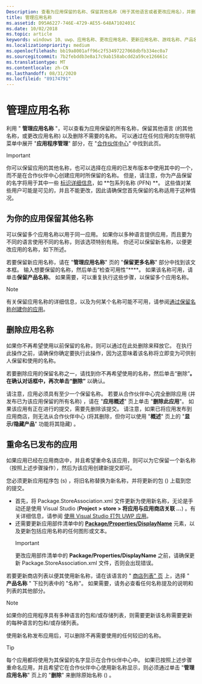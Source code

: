 ```yaml
---
Description: 查看为应用保留的名称、保留其他名称（用于其他语言或者更改应用名），并删除不再需要的已保留名称。
title: 管理应用名称
ms.assetid: D95A6227-746E-4729-AE55-648A7102401C
ms.date: 10/02/2018
ms.topic: article
keywords: windows 10、uwp、应用名称、更改应用名称、更新应用名称、游戏名称、产品名称
ms.localizationpriority: medium
ms.openlocfilehash: bb19a8001aff96c2f53497227068dbfb334ec0a7
ms.sourcegitcommit: 7b2febddb3e8a17c9ab158abcdd2a59ce126661c
ms.translationtype: MT
ms.contentlocale: zh-CN
ms.lasthandoff: 08/31/2020
ms.locfileid: "89174791"
---
```

# <a name="manage-app-names"></a>管理应用名称

利用 " **管理应用名称** "，可以查看为应用保留的所有名称，保留其他语言 (的其他名称，或更改应用名称) 以及删除不需要的名称。 可以通过在任何应用的左侧导航菜单中展开 "**应用程序管理**" 部分，在 "[合作伙伴中心](https://partner.microsoft.com/dashboard)" 中找到此页。

> [!IMPORTANT]
> 你可以保留应用的其他名称，也可以选择在应用的已发布版本中使用其中的一个，而不是在合作伙伴中心创建应用时所保留的名称。 但是，请注意，你为产品保留的名字将用于其中一些 [标识详细信息](view-app-identity-details.md)，如 **包系列名称 (PFN) **。 这些值对某些用户可能是可见的，并且不能更改，因此请确保您首先保留的名称适用于这种情况。


## <a name="reserve-additional-names-for-your-app"></a>为你的应用保留其他名称

可以保留多个应用名称以用于同一应用。 如果你以多种语言提供应用，而且要为不同的语言使用不同的名称，则该选项特别有用。 你还可以保留新名称，以便更改应用的名称，如下所述。

若要保留新应用名称，请在 "**管理应用名称**" 页的 "**保留更多名称**" 部分中找到该文本框。 输入想要保留的名称，然后单击“检查可用性”****。 如果该名称可用，请单击**保留产品名称**。 如果需要，可以重复执行这些步骤，以保留多个应用名称。

> [!NOTE]
> 有关保留应用名称的详细信息，以及为何某个名称可能不可用，请参阅[通过保留名称创建你的应用](create-your-app-by-reserving-a-name.md)。


## <a name="delete-app-names"></a>删除应用名称

如果你不再希望使用以前保留的名称，则可以通过在此处删除来释放它。 在执行此操作之前，请确保你确定要执行此操作，因为这意味着该名称将立即变为可供别人保留和使用的名称。

若要删除应用的保留名称之一，请找到你不再希望使用的名称，然后单击“删除”****。 在确认对话框中，再次单击“删除”**** 以确认。

请注意，应用必须具有至少一个保留名称。 若要从合作伙伴中心完全删除应用 (并发布已为该应用保留的所有名称) ，请在 "**应用概述**" 页上单击 "**删除此应用**"。 如果该应用有正在进行的提交，需要先删除该提交。 请注意，如果已将应用发布到应用商店，则无法从合作伙伴中心 (将其删除，但你可以使用 "**概述**" 页上的 "**显示/隐藏产品**" 功能将其隐藏) 。 


## <a name="rename-an-app-that-has-already-been-published"></a>重命名已发布的应用

如果应用已经在应用商店中，并且希望重命名该应用，则可以为它保留一个新名称（按照上述步骤操作），然后为该应用创建新提交即可。 

您必须更新应用程序包 (s) ，将旧名称替换为新名称，并将更新的包 () 上载到您的提交。
- 首先，将 Package.StoreAssociation.xml 文件更新为使用新名称，无论是手动还是使用 Visual Studio (**Project > store > 将应用与应用商店关联 ...**) 。有关详细信息，请参阅 [使用 Visual Studio 打包 UWP 应用](/windows/msix/package/packaging-uwp-apps)。
- 还需要更新应用部件清单中的 [**Package/Properties/DisplayName**](/uwp/schemas/appxpackage/uapmanifestschema/element-displayname) 元素，以及更新包括应用名称的任何图形或文本。 
  > [!IMPORTANT]
  > 更改应用部件清单中的 **Package/Properties/DisplayName** 之前，请确保更新 Package.StoreAssociation.xml 文件，否则会出现错误。

若要更新商店列表以便其使用新名称，请在该语言的 " [商店列表" 页](create-app-store-listings.md) 上，选择 " **产品名称** " 下拉列表中的 "名称"。 如果需要，请务必查看任何名称提及的说明和列表的其他部分。

> [!NOTE]
> 如果你的应用程序具有多种语言的包和/或存储列表，则需要更新该名称需要更新的每种语言的包和/或存储列表。

使用新名称发布应用后，可以删除不再需要使用的任何较旧的名称。

> [!TIP]
> 每个应用都将使用为其保留的名字显示在合作伙伴中心中。 如果已按照上述步骤重命名应用，并且希望它在合作伙伴中心使用新名称显示，则必须通过单击 "**管理应用名称**" 页上的 "**删除**" 来删除原始名称 () 。 

 

 